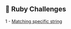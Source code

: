 ## 🎯 Ruby Challenges

1 - [Matching specific string](https://github.com/danipishinin/HackerRank/blob/main/regex/matching-specific-string.md) </br >

